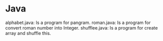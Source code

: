 # Java
alphabet.java: Is a program for pangram.
roman.java: Is a program for convert roman number into Integer.
shufflee.java: Is a program for create array and shuffle this.
